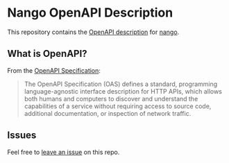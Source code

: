 # Nango OpenAPI Description

This repository contains the [OpenAPI description](/openapi.yml) for [nango](https://docs.nango.dev/).

## What is OpenAPI?

From the [OpenAPI Specification](https://github.com/OAI/OpenAPI-Specification):

> The OpenAPI Specification (OAS) defines a standard, programming language-agnostic interface description for HTTP APIs, which allows both humans and computers to discover and understand the capabilities of a service without requiring access to source code, additional documentation, or inspection of network traffic.

## Issues

Feel free to [leave an issue](https://github.com/fern-nango/nango-openapi/issues) on this repo.
